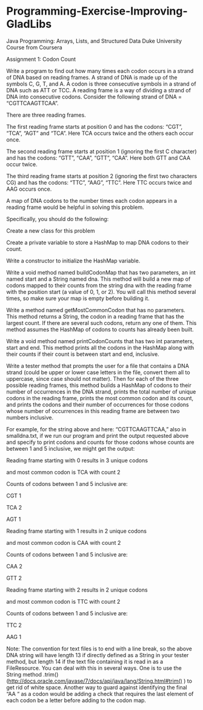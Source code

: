 # Programming-Exercise-Improving-GladLibs
Java Programming: Arrays, Lists, and Structured Data Duke University Course from Coursera


Assignment 1: Codon Count

Write a program to find out how many times each codon occurs in a strand of DNA based on reading frames. A strand of DNA is made up of the symbols C, G, T, and A. A codon is three consecutive symbols in a strand of DNA such as ATT or TCC. A reading frame is a way of dividing a strand of DNA into consecutive codons. Consider the following strand of DNA = “CGTTCAAGTTCAA”.

There are three reading frames. 

The first reading frame starts at position 0 and has the codons: “CGT”, “TCA”, “AGT” and “TCA”. Here TCA occurs twice and the others each occur once.

The second reading frame starts at position 1 (ignoring the first C character) and has the codons: “GTT”, “CAA”, “GTT”, “CAA”. Here both GTT and CAA occur twice.

The third reading frame starts at position 2 (ignoring the first two characters CG) and has the codons: “TTC”, “AAG”, “TTC”. Here TTC occurs twice and AAG occurs once.

A map of DNA codons to the number times each codon appears in a reading frame would be helpful in solving this problem.

	  

Specifically, you should do the following:

Create a new class for this problem

Create a private variable to store a HashMap to map DNA codons to their count.

Write a constructor to initialize the HashMap variable.

Write a void method named buildCodonMap that has two parameters, an int named start and a String named dna. This method will build a new map of codons mapped to their counts from the string dna with the reading frame with the position start (a value of 0, 1, or 2). You will call this method several times, so make sure your map is empty before building it.

Write a method named getMostCommonCodon that has no parameters. This method returns a String, the codon in a reading frame that has the largest count. If there are several such codons, return any one of them. This method assumes the HashMap of codons to counts has already been built.

Write a void method named printCodonCounts that has two int parameters, start and end. This method prints all the codons in the HashMap along with their counts if their count is between start and end, inclusive.

Write a tester method that prompts the user for a file that contains a DNA strand (could be upper or lower case letters in the file, convert them all to uppercase, since case should not matter). Then for each of the three possible reading frames, this method builds a HashMap of codons to their number of occurrences in the DNA strand, prints the total number of unique codons in the reading frame, prints the most common codon and its count, and prints the codons and their number of occurrences for those codons whose number of occurrences in this reading frame are between two numbers inclusive.

For example, for the string above and here: “CGTTCAAGTTCAA,” also in smalldna.txt, if we run our program and print the output requested above and specify to print codons and counts for those codons whose counts are between 1 and 5 inclusive, we might get the output:

Reading frame starting with 0 results in 3 unique codons

  and most common codon is TCA with count 2

Counts of codons between 1 and 5 inclusive are:

CGT    1

TCA    2

AGT    1

   

Reading frame starting with 1 results in 2 unique codons

  and most common codon is CAA with count 2

Counts of codons between 1 and 5 inclusive are:

CAA    2

GTT    2

   

Reading frame starting with 2 results in 2 unique codons

  and most common codon is TTC with count 2

Counts of codons between 1 and 5 inclusive are:

TTC    2

AAG    1

   

Note: The convention for text files is to end with a line break, so the above DNA string will have length 13 if directly defined as a String in your tester method, but length 14 if the text file containing it is read in as a FileResource. You can deal with this in several ways. One is to use the String method .trim() (http://docs.oracle.com/javase/7/docs/api/java/lang/String.html#trim() ) to get rid of white space. Another way to guard against identifying the final “AA “ as a codon would be adding a check that requires the last element of each codon be a letter before adding to the codon map.
